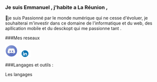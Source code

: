 ### Je suis Emmanuel , j'habite a La Réunion , 
🔭je suis Passionné par le monde numérique qui ne cesse d'évoluer, 
je souhaiterai m'investir dans ce domaine de l'informatique et du web, 
des apllication mobile et du desckopt qui me passionne tant .

###Mes reseaux 
<p align="left">
<a href=""><img src="./img/discord.png" width="40px" alt="logo discord"></a>
<a href=""><img src="./img/Linkedin.png" width="40px" alt="logo linkedin"></a>
</p>

###Langages et outils :

Les langages



<!--
**Noel974/Noel974** is a ✨ _special_ ✨ repository because its `README.md` (this file) appears on your GitHub profile.

Here are some ideas to get you started:

- 🔭 I’m currently working on ...
- 🌱 I’m currently learning ...
- 👯 I’m looking to collaborate on ...
- 🤔 I’m looking for help with ...
- 💬 Ask me about ...
- 📫 How to reach me: ...
- 😄 Pronouns: ...
- ⚡ Fun fact: ...
-->
